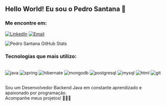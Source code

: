 

## Hello World! Eu sou o Pedro Santana 👋

### Me encontre em:
[![LinkedIn](https://img.shields.io/badge/LinkedIn-0077B5?style=for-the-badge&logo=linkedin&logoColor=white)](linkedin.com/in/pedrohsr-santana)
[![Email](https://img.shields.io/badge/Gmail-D14836?style=for-the-badge&logo=gmail&logoColor=white)](mailto:pedro491689@gmail.com)


![Pedro Santana GitHub Stats](https://github-readme-stats.vercel.app/api?username=pedrosantana15&theme=dark&show_icons=true)

### Tecnologias que mais utilizo: 

<div style="display: inline-block"><br/>
  <img align="center" alt= "java" src="https://img.shields.io/badge/Java-ED8B00?style=for-the-badge&logo=openjdk&logoColor=white">
  <img align="center" alt= "spring" src="https://img.shields.io/badge/Spring-6DB33F?style=for-the-badge&logo=spring&logoColor=white">
  <img align="center" alt= "hibernate" src="https://img.shields.io/badge/Hibernate-59666C?style=for-the-badge&logo=Hibernate&logoColor=white">
  <img align="center" alt= "mongodb" src="https://img.shields.io/badge/MongoDB-4EA94B?style=for-the-badge&logo=mongodb&logoColor=white">
  <img align="center" alt= "postgresql" src="https://img.shields.io/badge/PostgreSQL-316192?style=for-the-badge&logo=postgresql&logoColor=white">
  <img align="center" alt= "mysql" src="https://img.shields.io/badge/MySQL-005C84?style=for-the-badge&logo=mysql&logoColor=white">
  <img align="center" alt= "html" src="https://img.shields.io/badge/HTML5-E34F26?style=for-the-badge&logo=html5&logoColor=white">
  <img align="center" alt= "git" src="https://img.shields.io/badge/GIT-E44C30?style=for-the-badge&logo=git&logoColor=white"><br/><br/>
</div>

Sou um Desenvolvedor Backend Java em constante aprendizado e apaixonado por programação. <br/>
Acompanhe meus projetos! 👨🏻‍💻
